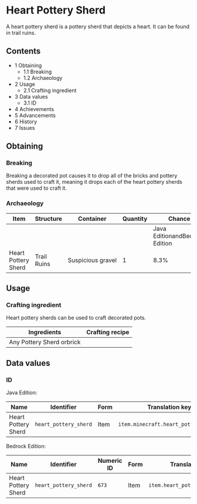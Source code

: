 # Heart Pottery Sherd
A heart pottery sherd is a pottery sherd that depicts a heart. It can be found in trail ruins.

## Contents
- 1 Obtaining
	- 1.1 Breaking
	- 1.2 Archaeology
- 2 Usage
	- 2.1 Crafting ingredient
- 3 Data values
	- 3.1 ID
- 4 Achievements
- 5 Advancements
- 6 History
- 7 Issues

## Obtaining
### Breaking
Breaking a decorated pot causes it to drop all of the bricks and pottery sherds used to craft it, meaning it drops each of the heart pottery sherds that were used to craft it.

### Archaeology
| Item                | Structure   | Container         | Quantity | Chance                         |
|---------------------|-------------|-------------------|----------|--------------------------------|
|                     |             |                   |          | Java EditionandBedrock Edition |
| Heart Pottery Sherd | Trail Ruins | Suspicious gravel | 1        | 8.3%                           |

## Usage
### Crafting ingredient
Heart pottery sherds can be used to craft decorated pots.

| Ingredients               | Crafting recipe |
|---------------------------|-----------------|
| Any Pottery Sherd orbrick |                 |

## Data values
### ID
Java Edition:

| Name                | Identifier            | Form | Translation key                      |
|---------------------|-----------------------|------|--------------------------------------|
| Heart Pottery Sherd | `heart_pottery_sherd` | Item | `item.minecraft.heart_pottery_sherd` |

Bedrock Edition:

| Name                | Identifier            | Numeric ID | Form | Translation key                 |
|---------------------|-----------------------|------------|------|---------------------------------|
| Heart Pottery Sherd | `heart_pottery_sherd` | `673`      | Item | `item.heart_pottery_sherd.name` |

